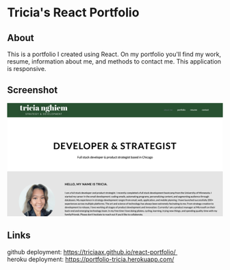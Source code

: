 # Tricia's React Portfolio

## About

This is a portfolio I created using React. On my portfolio you'll find my work, resume, information about me, and methods to contact me. This application is responsive.

## Screenshot
![screenshot](public/Readme.png)

## Links
github deployment: https://triciaax.github.io/react-portfolio/ 
<br>heroku deployment: https://portfolio-tricia.herokuapp.com/

